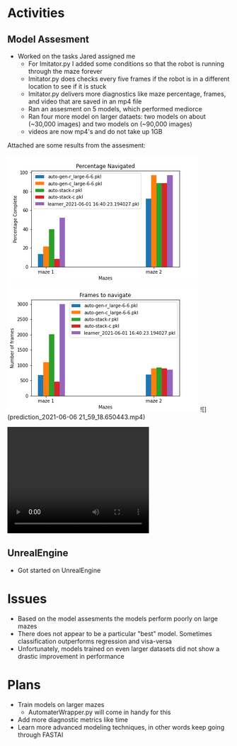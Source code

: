 # Activities

## Model Assesment

- Worked on the tasks Jared assigned me
    - For Imitator.py I added some conditions so that the robot is running through the maze forever 
    - Imitator.py does checks every five frames if the robot is in a different location to see if it is stuck
    - Imitator.py delivers more diagnostics like maze percentage, frames, and video that are saved in an mp4 file
    - Ran an assesment on 5 models, which performed mediorce 
    - Ran four more model on larger dataets: two models on about (~30,000 images) and two models on (~90,000 images)
    - videos are now mp4's and do not take up 1GB

Attached are some results from the assesment: 

![](completionchart_06-06-2021_22-30.png)
![](barchart_06-06-2021_22-30.png)
![](prediction_2021-06-06 21_59_18.650443.mp4)

<video width="320" height="240" controls>
  <source src="prediction_2021-06-06 21_59_18.650443.mp4" type="video/mp4">
Your browser does not support the video tag.
</video>

## UnrealEngine
- Got started on UnrealEngine

# Issues

- Based on the model assesments the models perform poorly on large mazes
- There does not appear to be a particular "best" model. Sometimes classification outperforms regression and visa-versa 
- Unfortunately, models trained on even larger datasets did not show a drastic improvement in performance


# Plans

- Train models on larger mazes
    - AutomaterWrapper.py will come in handy for this
- Add more diagnostic metrics like time
- Learn more advanced modeling techniques, in other words keep going through FASTAI
